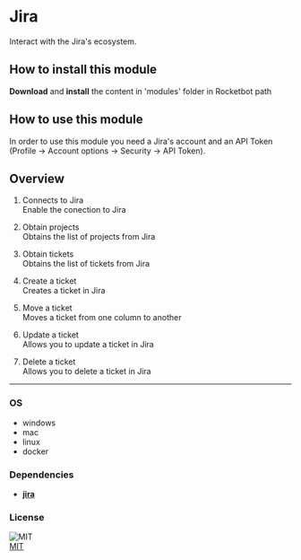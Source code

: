 



# Jira
  
Interact with the Jira's ecosystem.  

## How to install this module
  
__Download__ and __install__ the content in 'modules' folder in Rocketbot path  


## How to use this module

In order to use this module you need a Jira's account and an API Token (Profile -> Account options -> Security -> API Token).



## Overview


1. Connects to Jira  
Enable the conection to Jira

2. Obtain projects  
Obtains the list of projects from Jira

3. Obtain tickets  
Obtains the list of tickets from Jira

4. Create a ticket  
Creates a ticket in Jira

5. Move a ticket  
Moves a ticket from one column to another

6. Update a ticket  
Allows you to update a ticket in Jira

7. Delete a ticket  
Allows you to delete a ticket in Jira  




----
### OS

- windows
- mac
- linux
- docker

### Dependencies
- [**jira**](https://pypi.org/project/jira/)
### License
  
![MIT](https://camo.githubusercontent.com/107590fac8cbd65071396bb4d04040f76cde5bde/687474703a2f2f696d672e736869656c64732e696f2f3a6c6963656e73652d6d69742d626c75652e7376673f7374796c653d666c61742d737175617265)  
[MIT](http://opensource.org/licenses/mit-license.ph)